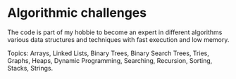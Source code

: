 # Algorithmic challenges 

The code is part of my hobbie to become an expert in different algorithms  various data structures and techniques with fast execution and low memory.

Topics:
Arrays, Linked Lists, Binary Trees, Binary Search Trees, Tries, Graphs, Heaps, Dynamic Programming, Searching, Recursion, Sorting, Stacks, Strings.


